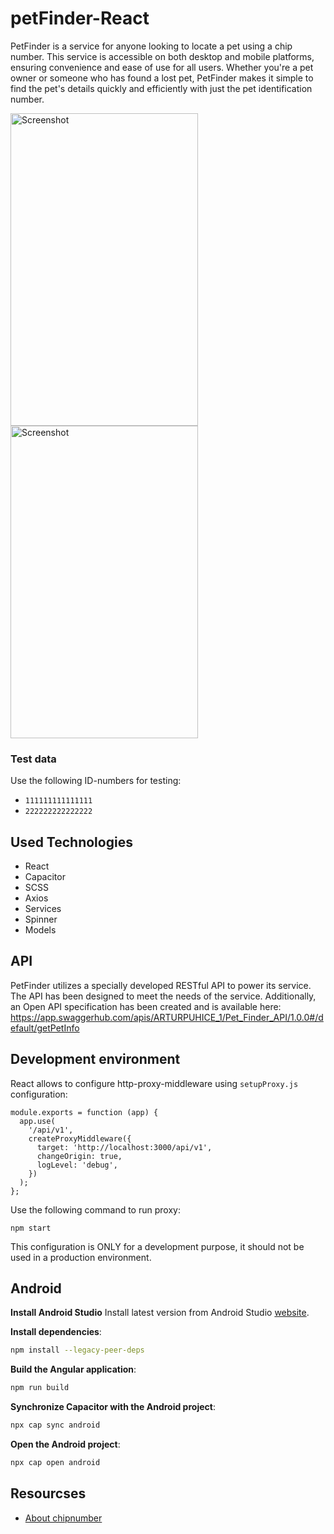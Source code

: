 # petFinder-React

PetFinder is a service for anyone looking to locate a pet using a chip number. This service is accessible on both desktop and mobile platforms, ensuring convenience and ease of use for all users. Whether you're a pet owner or someone who has found a lost pet, PetFinder makes it simple to find the pet's details quickly and efficiently with just the pet identification number.

<img src="https://github.com/user-attachments/assets/348353c5-9b48-4ecb-a772-9101dae09444" alt="Screenshot" width="300" height="500"/>
<img src="https://github.com/user-attachments/assets/0a646737-0798-4be1-87f1-e4e915880944" alt="Screenshot" width="300" height="500"/>

### Test data
Use the following ID-numbers for testing:
* `111111111111111`
* `222222222222222`

## Used Technologies
* React
* Capacitor
* SCSS
* Axios
* Services
* Spinner
* Models

## API

PetFinder utilizes a specially developed RESTful API to power its service. The API has been designed to meet the needs of the service. Additionally, an Open API specification has been created and is available here:
https://app.swaggerhub.com/apis/ARTURPUHICE_1/Pet_Finder_API/1.0.0#/default/getPetInfo

## Development environment

React allows to configure http-proxy-middleware using `setupProxy.js` configuration:
```
module.exports = function (app) {
  app.use(
    '/api/v1',
    createProxyMiddleware({
      target: 'http://localhost:3000/api/v1', 
      changeOrigin: true, 
      logLevel: 'debug', 
    })
  );
};
```
Use the following command to run proxy:
```
npm start
```
This configuration is ONLY for a development purpose, it should not be used in a production environment.

## Android

**Install Android Studio**
Install latest version from Android Studio [website](https://developer.android.com/studio).

**Install dependencies**:
```bash
npm install --legacy-peer-deps
```

**Build the Angular application**:
```bash
npm run build
```

**Synchronize Capacitor with the Android project**:
```bash
npx cap sync android
```

**Open the Android project**:
```bash
npx cap open android
```
## Resourcses
* [About chipnumber](https://chipnummer.nl/over)
